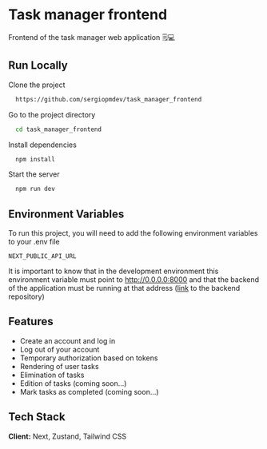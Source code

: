 # Task manager frontend

Frontend of the task manager web application 🗒️💻

## Run Locally

Clone the project

```bash
  https://github.com/sergiopmdev/task_manager_frontend
```

Go to the project directory

```bash
  cd task_manager_frontend
```

Install dependencies

```bash
  npm install
```

Start the server

```bash
  npm run dev
```

## Environment Variables

To run this project, you will need to add the following environment variables to your .env file

`NEXT_PUBLIC_API_URL`

It is important to know that in the development environment this environment variable must point to http://0.0.0.0:8000 and that the backend of the application must be running at that address ([link](https://github.com/sergiopmdev/task_manager_backend) to the backend repository)

## Features

- Create an account and log in
- Log out of your account
- Temporary authorization based on tokens
- Rendering of user tasks
- Elimination of tasks
- Edition of tasks (coming soon...)
- Mark tasks as completed (coming soon...)

## Tech Stack

**Client:** Next, Zustand, Tailwind CSS
